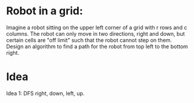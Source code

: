 # Robot in a grid:  
Imagine a robot sitting on the upper left corner of a grid with r rows and c columns. The robot can only move in two directions, right and down, but certain cells are "off limit" such that the robot cannot step on them.  
Design an algorithm to find a path for the robot from top left to the bottom right.  

# Idea  
Idea 1: DFS right, down, left, up.  


